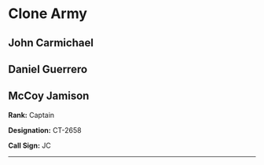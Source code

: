 # Clone Army

## John Carmichael
## Daniel Guerrero

## McCoy Jamison

**Rank:** Captain

**Designation:** CT-2658

**Call Sign:** JC

----
